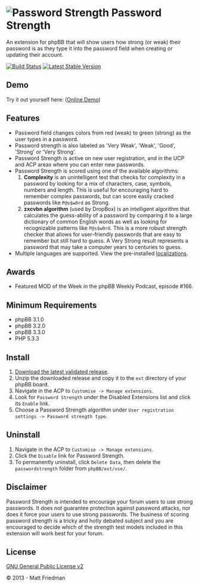 # ![Password Strength](http://vsephpbb.github.io/logo/showpass.png "Password Strength") Password Strength

An extension for phpBB that will show users how strong (or weak) their password is as they type it into the password field when creating or updating their account.

[![Build Status](https://travis-ci.org/VSEphpbb/passwordstrength.png?branch=extension)](https://travis-ci.org/VSEphpbb/passwordstrength)
[![Latest Stable Version](https://poser.pugx.org/vse/passwordstrength/v/stable)](https://www.phpbb.com/customise/db/extension/password_strength/)

## Demo
Try it out yourself here: ([Online Demo](http://vsephpbb.github.io/passwordstrength/))

## Features
* Password field changes colors from red (weak) to green (strong) as the user types in a password.
* Password strength is also labeled as 'Very Weak', 'Weak', 'Good', 'Strong' or 'Very Strong'.
* Password Strength is active on new user registration, and in the UCP and ACP areas where you can enter new passwords.
* Password Strength is scored using one of the available algorithms:
    1. __Complexity__ is an unintelligent test that checks for complexity in a password by looking for a mix of characters, case, symbols, numbers and length. This is useful for encouraging hard to remember complex passwords, but can score easily cracked passwords like `P@s$w0rd` as Strong.
    2. __zxcvbn algorithm__ (used by DropBox) is an intelligent algorithm that calculates the guess-ability of a password by comparing it to a large dictionary of common English words as well as looking for recognizable patterns like `P@s$w0rd`. This is a more robust strength checker that allows for user-friendly passwords that are easy to remember but still hard to guess. A Very Strong result represents a password that may take a computer years to centuries to guess.
* Multiple languages are supported. View the pre-installed [localizations](https://github.com/VSEphpbb/passwordstrength/tree/master/language).

## Awards
* Featured MOD of the Week in the phpBB Weekly Podcast, episode #166.

## Minimum Requirements
* phpBB 3.1.0
* phpBB 3.2.0
* phpBB 3.3.0
* PHP 5.3.3

## Install
1. [Download the latest validated release](https://www.phpbb.com/customise/db/extension/password_strength/).
2. Unzip the downloaded release and copy it to the `ext` directory of your phpBB board.
3. Navigate in the ACP to `Customise -> Manage extensions`.
4. Look for `Password Strength` under the Disabled Extensions list and click its `Enable` link.
5. Choose a Password Strength algorithm under `User registration settings -> Password strength type`.

## Uninstall
1. Navigate in the ACP to `Customise -> Manage extensions`.
2. Click the `Disable` link for Password Strength.
3. To permanently uninstall, click `Delete Data`, then delete the `passwordstrength` folder from `phpBB/ext/vse/`.

## Disclaimer
Password Strength is intended to encourage your forum users to use strong passwords. It does not guarantee protection against password attacks, nor does it force your users to use strong passwords. The business of scoring password strength is a tricky and hotly debated subject and you are encouraged to decide which of the strength test models included in this extension will work best for your forum.

## License
[GNU General Public License v2](http://opensource.org/licenses/GPL-2.0)

© 2013 - Matt Friedman
